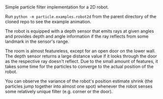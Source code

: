 Simple particle filter implementation for a 2D robot.

Run `python -m particle.examples.robot2d` from the parent directory of the cloned repo
to see the example animation.

The robot is equipped with a depth sensor that emits rays at given angles and 
provides depth and angle information if the ray reflects from some landmark in the
sensor's range.

The room is almost featureless, except for an open door on the lower wall. The depth sensor
returns a large distance value if it looks through the door as the respective ray
doesn't reflect. Due to the small amount of features, it takes some time for the particles to
converge to the actual position of the robot.

You can observe the variance of the robot's position estimate shrink
(the particles jump together into almost one spot) whenever the robot senses
some relatively unique filter (e.g. corner or the door).
